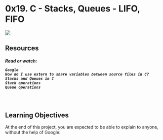 <html>
<head>
<h1>
0x19. C - Stacks, Queues - LIFO, FIFO
</h1>
<img src="https://pbs.twimg.com/media/CFYYWy6UEAE9Ow-.png">
</img>
</head>
<body>
<h2>
Resources</h2>
<h5>
Read or watch:

    Google
    How do I use extern to share variables between source files in C?
    Stacks and Queues in C
    Stack operations
    Queue operations
</h5>
<br>
<h2>
Learning Objectives
</h2>
At the end of this project, you are expected to be able to explain to anyone, without the help of Google:
</body>
</html>
